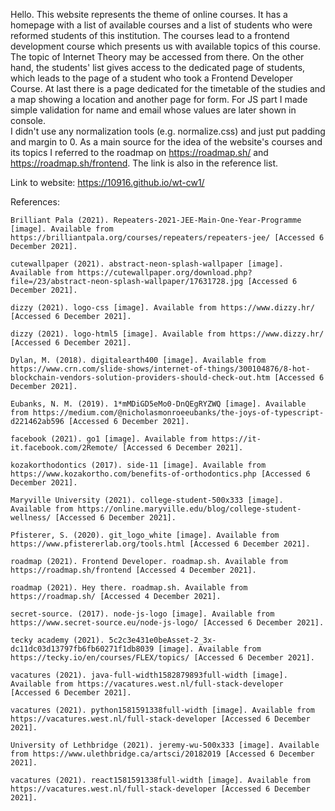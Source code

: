 Hello. This website represents the theme of online courses. It has a homepage with a list of available courses and a list of students who were reformed students of this institution. The courses lead to a frontend development course which presents us with available topics of this course. The topic of Internet Theory may be accessed from there. On the other hand, the students' list gives access to the dedicated page of students, which leads to the page of a student who took a Frontend Developer Course. At last there is a page dedicated for the timetable of the studies and a map showing a location and another page for form. For JS part I made simple validation for name and email whose values are later shown in console.  
I didn't use any normalization tools (e.g. normalize.css) and just put padding and margin to 0.
As a main source for the idea of the website's courses and its topics I referred to the roadmap on https://roadmap.sh/ and https://roadmap.sh/frontend. The link is also in the reference list.

Link to website: https://10916.github.io/wt-cw1/

References:

    Brilliant Pala (2021). Repeaters-2021-JEE-Main-One-Year-Programme [image]. Available from https://brilliantpala.org/courses/repeaters/repeaters-jee/ [Accessed 6 December 2021].
    
    cutewallpaper (2021). abstract-neon-splash-wallpaper [image]. Available from https://cutewallpaper.org/download.php?file=/23/abstract-neon-splash-wallpaper/17631728.jpg [Accessed 6 December 2021].    

    dizzy (2021). logo-css [image]. Available from https://www.dizzy.hr/ [Accessed 6 December 2021].

    dizzy (2021). logo-html5 [image]. Available from https://www.dizzy.hr/ [Accessed 6 December 2021].

    Dylan, M. (2018). digitalearth400 [image]. Available from https://www.crn.com/slide-shows/internet-of-things/300104876/8-hot-blockchain-vendors-solution-providers-should-check-out.htm [Accessed 6 December 2021].

    Eubanks, N. M. (2019). 1*mMDiGD5eMo0-DnQEgRYZWQ [image]. Available from https://medium.com/@nicholasmonroeeubanks/the-joys-of-typescript-d221462ab596 [Accessed 6 December 2021].

    facebook (2021). go1 [image]. Available from https://it-it.facebook.com/2Remote/ [Accessed 6 December 2021].

    kozakorthodontics (2017). side-11 [image]. Available from https://www.kozakortho.com/benefits-of-orthodontics.php [Accessed 6 December 2021].

    Maryville University (2021). college-student-500x333 [image]. Available from https://online.maryville.edu/blog/college-student-wellness/ [Accessed 6 December 2021].

    Pfisterer, S. (2020). git_logo_white [image]. Available from https://www.pfistererlab.org/tools.html [Accessed 6 December 2021].

    roadmap (2021). Frontend Developer. roadmap.sh. Available from https://roadmap.sh/frontend [Accessed 4 December 2021].

    roadmap (2021). Hey there. roadmap.sh. Available from https://roadmap.sh/ [Accessed 4 December 2021].

    secret-source. (2017). node-js-logo [image]. Available from https://www.secret-source.eu/node-js-logo/ [Accessed 6 December 2021].

    tecky academy (2021). 5c2c3e431e0beAsset-2_3x-dc11dc03d13797fb6fb60271f1db8039 [image]. Available from https://tecky.io/en/courses/FLEX/topics/ [Accessed 6 December 2021].

    vacatures (2021). java-full-width1582879893full-width [image]. Available from https://vacatures.west.nl/full-stack-developer [Accessed 6 December 2021].

    vacatures (2021). python1581591338full-width [image]. Available from https://vacatures.west.nl/full-stack-developer [Accessed 6 December 2021].
    
    University of Lethbridge (2021). jeremy-wu-500x333 [image]. Available from https://www.ulethbridge.ca/artsci/20182019 [Accessed 6 December 2021].

    vacatures (2021). react1581591338full-width [image]. Available from https://vacatures.west.nl/full-stack-developer [Accessed 6 December 2021].
    
    



    


